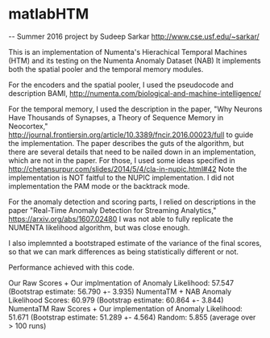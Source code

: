 # matlabHTM
-- Summer 2016 project by Sudeep Sarkar http://www.cse.usf.edu/~sarkar/

This is an implementation of Numenta's Hierachical Temporal Machines (HTM) and its testing on the Numenta Anomaly Dataset (NAB)
It implements both the spatial pooler and the temporal memory modules. 

For the encoders and the spatial pooler, I used the pseudocode and description BAMI, http://numenta.com/biological-and-machine-intelligence/

For the temporal memory, I used the description in the paper, "Why Neurons Have Thousands of Synapses, a Theory of Sequence Memory in Neocortex," http://journal.frontiersin.org/article/10.3389/fncir.2016.00023/full to guide the implementation. The paper describes the guts of the algorithm, but there are several details that need to be nailed down in an implementation, which are not in the paper. For those, I used some ideas specified in http://chetansurpur.com/slides/2014/5/4/cla-in-nupic.html#42 Note the implementation is NOT faitful to the NUPIC implementation. I did not implementation the PAM mode or the backtrack mode.

For the anomaly detection and scoring parts, I relied on descriptions in the paper "Real-Time Anomaly Detection for Streaming Analytics," https://arxiv.org/abs/1607.02480 I was not able to fully replicate the NUMENTA likelihood algorithm, but was close enough.

I also implemnted a bootstraped estimate of the variance of the final scores, so that we can mark differences as being statistically different or not. 

Performance achieved with this code.

Our Raw Scores + Our implmentation of Anomaly Likelihood: 57.547 (Bootstrap estimate: 56.790 +- 3.935) 
NumentaTM + NAB Anomaly Likelihood Scores: 60.979 (Bootstrap estimate: 60.864 +- 3.844) 
NumentaTM Raw Scores + Our implementation of Anomaly Likelihood: 51.671 (Bootstrap estimate: 51.289 +- 4.564) 
Random: 5.855 (average over > 100 runs)

